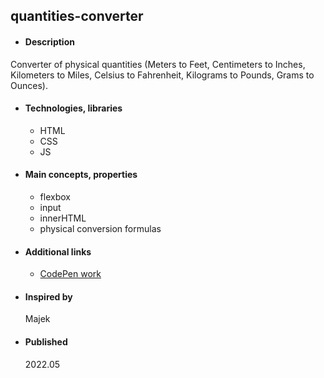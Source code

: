 
## quantities-converter

- #### Description
 Converter of physical quantities (Meters to Feet, Centimeters to Inches, Kilometers to Miles, Celsius to Fahrenheit, Kilograms to Pounds, Grams to Ounces).

- #### Technologies, libraries
  - HTML
  - CSS
  - JS

- #### Main concepts, properties
  - flexbox
  - input
  - innerHTML
  - physical conversion formulas

- #### Additional links
  - [CodePen work](https://codepen.io/tadeT/pen/VwQLKvd)
    
- #### Inspired by
    Majek

- #### Published 
    2022.05




